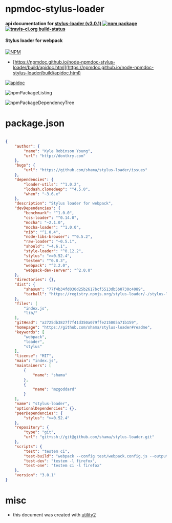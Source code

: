 # npmdoc-stylus-loader

#### api documentation for  [stylus-loader (v3.0.1)](https://github.com/shama/stylus-loader#readme)  [![npm package](https://img.shields.io/npm/v/npmdoc-stylus-loader.svg?style=flat-square)](https://www.npmjs.org/package/npmdoc-stylus-loader) [![travis-ci.org build-status](https://api.travis-ci.org/npmdoc/node-npmdoc-stylus-loader.svg)](https://travis-ci.org/npmdoc/node-npmdoc-stylus-loader)

#### Stylus loader for webpack

[![NPM](https://nodei.co/npm/stylus-loader.png?downloads=true&downloadRank=true&stars=true)](https://www.npmjs.com/package/stylus-loader)

- [https://npmdoc.github.io/node-npmdoc-stylus-loader/build/apidoc.html](https://npmdoc.github.io/node-npmdoc-stylus-loader/build/apidoc.html)

[![apidoc](https://npmdoc.github.io/node-npmdoc-stylus-loader/build/screenCapture.buildCi.browser.%252Ftmp%252Fbuild%252Fapidoc.html.png)](https://npmdoc.github.io/node-npmdoc-stylus-loader/build/apidoc.html)

![npmPackageListing](https://npmdoc.github.io/node-npmdoc-stylus-loader/build/screenCapture.npmPackageListing.svg)

![npmPackageDependencyTree](https://npmdoc.github.io/node-npmdoc-stylus-loader/build/screenCapture.npmPackageDependencyTree.svg)



# package.json

```json

{
    "author": {
        "name": "Kyle Robinson Young",
        "url": "http://dontkry.com"
    },
    "bugs": {
        "url": "https://github.com/shama/stylus-loader/issues"
    },
    "dependencies": {
        "loader-utils": "^1.0.2",
        "lodash.clonedeep": "^4.5.0",
        "when": "~3.6.x"
    },
    "description": "Stylus loader for webpack",
    "devDependencies": {
        "benchmark": "^1.0.0",
        "css-loader": "^0.14.0",
        "mocha": "~2.1.0",
        "mocha-loader": "^1.0.0",
        "nib": "^1.0.4",
        "node-libs-browser": "^0.5.2",
        "raw-loader": "~0.5.1",
        "should": "~4.6.1",
        "style-loader": "^0.12.2",
        "stylus": ">=0.52.4",
        "testem": "^0.8.3",
        "webpack": "^2.2.0",
        "webpack-dev-server": "^2.0.0"
    },
    "directories": {},
    "dist": {
        "shasum": "77f4b34fd030d25b2617bcf5513db5b0730c4089",
        "tarball": "https://registry.npmjs.org/stylus-loader/-/stylus-loader-3.0.1.tgz"
    },
    "files": [
        "index.js",
        "lib/"
    ],
    "gitHead": "a2725db3827f7f41d350a079ffe215005a71b159",
    "homepage": "https://github.com/shama/stylus-loader#readme",
    "keywords": [
        "webpack",
        "loader",
        "stylus"
    ],
    "license": "MIT",
    "main": "index.js",
    "maintainers": [
        {
            "name": "shama"
        },
        {
            "name": "mzgoddard"
        }
    ],
    "name": "stylus-loader",
    "optionalDependencies": {},
    "peerDependencies": {
        "stylus": ">=0.52.4"
    },
    "repository": {
        "type": "git",
        "url": "git+ssh://git@github.com/shama/stylus-loader.git"
    },
    "scripts": {
        "test": "testem ci",
        "test-build": "webpack --config test/webpack.config.js --output-path=test/tmp --output-filename=bundle.js",
        "test-dev": "testem -l firefox",
        "test-one": "testem ci -l firefox"
    },
    "version": "3.0.1"
}
```



# misc
- this document was created with [utility2](https://github.com/kaizhu256/node-utility2)
